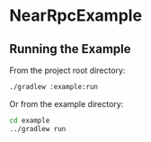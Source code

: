 # NearRpcExample

## Running the Example

From the project root directory:

```bash
./gradlew :example:run
```

Or from the example directory:

```bash
cd example
../gradlew run
```
